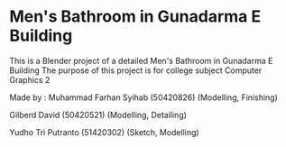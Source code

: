 #  Men's Bathroom in Gunadarma E Building
This is a Blender project of a detailed Men's Bathroom in Gunadarma E Building
The purpose of this project is for college subject Computer Graphics 2

Made by :
Muhammad Farhan Syihab (50420826) (Modelling, Finishing)

Gilberd David (50420521) (Modelling, Detailing)

Yudho Tri Putranto (51420302) (Sketch, Modelling)
